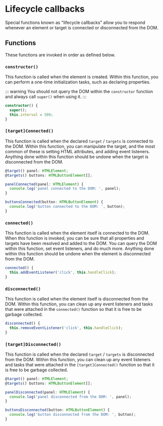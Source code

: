# Lifecycle callbacks

Special functions known as "lifecycle callbacks" allow you to respond whenever an element or target is connected or
disconnected from the DOM.

## Functions

These functions are invoked in order as defined below.

### `constructor()`

This function is called when the element is created. Within this function, you can perform a one-time initialization
tasks, such as declaring properties.

::: warning
You should not query the DOM within the `constructor` function and always call `super()` when using it.
:::

```ts
constructor() {
  super();
  this.interval = 500;
}
```

### `[target]Connected()`

This function is called when the declared `target` / `targets` is connected to the DOM. Within this function, you can
manipulate the target, and the most common of these is setting HTML attributes, and adding event listeners. Anything
done within this function should be undone when the target is disconnected from the DOM.

```ts
@target() panel: HTMLElement;
@targets() buttons: HTMLButtonElement[];

panelConnected(panel: HTMLElement) {
  console.log('panel connected to the DOM: ', panel);
}

buttonsConnected(button: HTMLButtonElement) {
  console.log('button connected to the DOM: ', button);
}
```

### `connected()`

This function is called when the element itself is connected to the DOM. When this function is invoked, you can be sure
that all properties and targets have been resolved and added to the DOM. You can query the DOM within this function,
set event listeners, and do much more. Anything done within this function should be undone when the element is
disconnected from the DOM.

```ts
connected() {
  this.addEventListener('click', this.handleClick);
}
```

### `disconnected()`

This function is called when the element itself is disconnected from the DOM. Within this function, you can clean up
any event listeners and tasks that were attached in the `connected()` function so that it is free to be garbage
collected.

```ts
disconnected() {
  this.removeEventListener('click', this.handleClick);
}
```

### `[target]Disconnected()`

This function is called when the declared `target` / `targets` is disconnected from the DOM. Within this function, you
can clean up any event listeners and tasks that were attached in the `[target]Connected()` function so that it is
free to be garbage collected.

```ts
@target() panel: HTMLElement;
@targets() buttons: HTMLButtonElement[];

panelDisconnected(panel: HTMLElement) {
  console.log('panel disconnected from the DOM: ', panel);
}

buttonsDisconnected(button: HTMLButtonElement) {
  console.log('button disconnected from the DOM: ', button);
}
```
